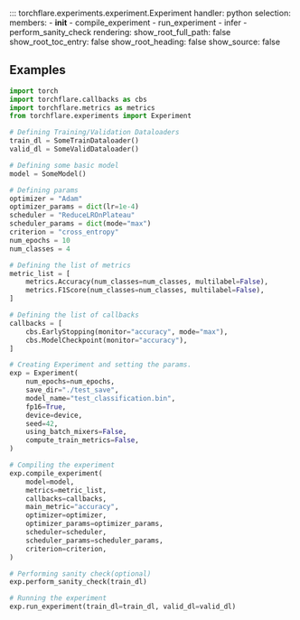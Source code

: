 ::: torchflare.experiments.experiment.Experiment
    handler: python
    selection:
      members:
        - __init__
        - compile_experiment
        - run_experiment
        - infer
        - perform_sanity_check
    rendering:
      show_root_full_path: false
      show_root_toc_entry: false
      show_root_heading: false
      show_source: false

## Examples

``` python
import torch
import torchflare.callbacks as cbs
import torchflare.metrics as metrics
from torchflare.experiments import Experiment

# Defining Training/Validation Dataloaders
train_dl = SomeTrainDataloader()
valid_dl = SomeValidDataloader()

# Defining some basic model
model = SomeModel()

# Defining params
optimizer = "Adam"
optimizer_params = dict(lr=1e-4)
scheduler = "ReduceLROnPlateau"
scheduler_params = dict(mode="max")
criterion = "cross_entropy"
num_epochs = 10
num_classes = 4

# Defining the list of metrics
metric_list = [
    metrics.Accuracy(num_classes=num_classes, multilabel=False),
    metrics.F1Score(num_classes=num_classes, multilabel=False),
]

# Defining the list of callbacks
callbacks = [
    cbs.EarlyStopping(monitor="accuracy", mode="max"),
    cbs.ModelCheckpoint(monitor="accuracy"),
]

# Creating Experiment and setting the params.
exp = Experiment(
    num_epochs=num_epochs,
    save_dir="./test_save",
    model_name="test_classification.bin",
    fp16=True,
    device=device,
    seed=42,
    using_batch_mixers=False,
    compute_train_metrics=False,
)

# Compiling the experiment
exp.compile_experiment(
    model=model,
    metrics=metric_list,
    callbacks=callbacks,
    main_metric="accuracy",
    optimizer=optimizer,
    optimizer_params=optimizer_params,
    scheduler=scheduler,
    scheduler_params=scheduler_params,
    criterion=criterion,
)

# Performing sanity check(optional)
exp.perform_sanity_check(train_dl)

# Running the experiment
exp.run_experiment(train_dl=train_dl, valid_dl=valid_dl)
```
